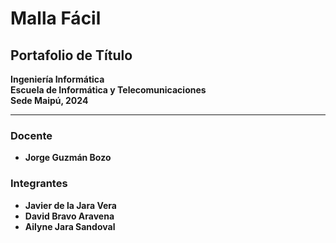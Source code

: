 # Malla Fácil

## Portafolio de Título

**Ingeniería Informática**  
**Escuela de Informática y Telecomunicaciones**  
**Sede Maipú, 2024**

---

### Docente
- **Jorge Guzmán Bozo**

### Integrantes
- **Javier de la Jara Vera**
- **David Bravo Aravena**
- **Ailyne Jara Sandoval**

